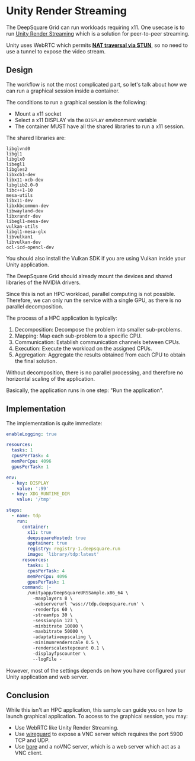 # Unity Render Streaming

The DeepSquare Grid can run workloads requiring x11. One usecase is to run [Unity Render Streaming](https://docs.unity3d.com/Packages/com.unity.renderstreaming@3.1/manual/index.html) which is a solution for peer-to-peer streaming.

Unity uses WebRTC which permits [**NAT traversal via STUN**](https://www.rfc-editor.org/rfc/rfc7635.html), so no need to use a tunnel to expose the video stream.

## Design

The workflow is not the most complicated part, so let's talk about how we can run a graphical session inside a container.

The conditions to run a graphical session is the following:

- Mount a x11 socket
- Select a x11 DISPLAY via the `DISPLAY` environment variable
- The container MUST have all the shared libraries to run a x11 session.

The shared libraries are:

```
libglvnd0
libgl1
libglx0
libegl1
libgles2
libxcb1-dev
libx11-xcb-dev
libglib2.0-0
libc++1-10
mesa-utils
libx11-dev
libxkbcommon-dev
libwayland-dev
libxrandr-dev
libegl1-mesa-dev
vulkan-utils
libgl1-mesa-glx
libvulkan1
libvulkan-dev
ocl-icd-opencl-dev
```

You should also install the Vulkan SDK if you are using Vulkan inside your Unity application.

The DeepSquare Grid should already mount the devices and shared libraries of the NVIDIA drivers.

Since this is not an HPC workload, parallel computing is not possible. Therefore, we can only run the service with a single GPU, as there is no parallel decomposition.

The process of a HPC application is typically:

1. Decomposition: Decompose the problem into smaller sub-problems.
2. Mapping: Map each sub-problem to a specific CPU.
3. Communication: Establish communication channels between CPUs.
4. Execution: Execute the workload on the assigned CPUs.
5. Aggregation: Aggregate the results obtained from each CPU to obtain the final solution.

Without decomposition, there is no parallel processing, and therefore no horizontal scaling of the application.

Basically, the application runs in one step: "Run the application".

## Implementation

The implementation is quite immediate:

```yaml
enableLogging: true

resources:
  tasks: 1
  cpusPerTask: 4
  memPerCpu: 4096
  gpusPerTask: 1

env:
  - key: DISPLAY
    value: ':99'
  - key: XDG_RUNTIME_DIR
    value: '/tmp'

steps:
  - name: tdp
    run:
      container:
        x11: true
        deepsquareHosted: true
        apptainer: true
        registry: registry-1.deepsquare.run
        image: 'library/tdp:latest'
      resources:
        tasks: 1
        cpusPerTask: 4
        memPerCpu: 4096
        gpusPerTask: 1
      command: |-
        /unityapp/DeepSquareURSSample.x86_64 \
          -maxplayers 8 \
          -webserverurl 'wss://tdp.deepsquare.run' \
          -renderfps 60 \
          -streamfps 30 \
          -sessionpin 123 \
          -minbitrate 10000 \
          -maxbitrate 50000 \
          -adaptativeupscaling \
          -minimumrenderscale 0.5 \
          -renderscalestepcount 0.1 \
          -displayfpscounter \
          --logFile -
```

However, most of the settings depends on how you have configured your Unity application and web server.

## Conclusion

While this isn't an HPC application, this sample can guide you on how to launch graphical application. To access to the graphical session, you may:

- Use WebRTC like Unity Render Streaming.
- Use [wireguard](/workflow/guides/connecting-wireguard) to expose a VNC server which requires the port 5900 TCP and UDP.
- Use [bore](/workflow/guides/connecting-bore) and a noVNC server, which is a web server which act as a VNC client.
